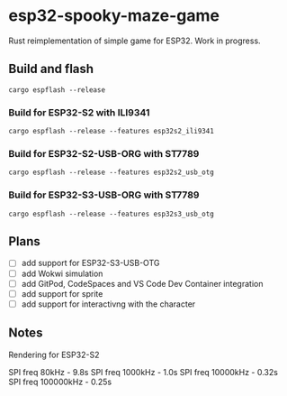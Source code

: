 # esp32-spooky-maze-game

Rust reimplementation of simple game for ESP32. Work in progress.

## Build and flash

```
cargo espflash --release
```

### Build for ESP32-S2 with ILI9341

```
cargo espflash --release --features esp32s2_ili9341
```

### Build for ESP32-S2-USB-ORG with ST7789

```
cargo espflash --release --features esp32s2_usb_otg
```

### Build for ESP32-S3-USB-ORG with ST7789

```
cargo espflash --release --features esp32s3_usb_otg
```


## Plans

- [ ] add support for ESP32-S3-USB-OTG
- [ ] add Wokwi simulation
- [ ] add GitPod, CodeSpaces and VS Code Dev Container integration
- [ ] add support for sprite
- [ ] add support for interactivng with the character

## Notes

Rendering for ESP32-S2

SPI freq 80kHz - 9.8s
SPI freq 1000kHz - 1.0s
SPI freq 10000kHz - 0.32s
SPI freq 100000kHz - 0.25s

